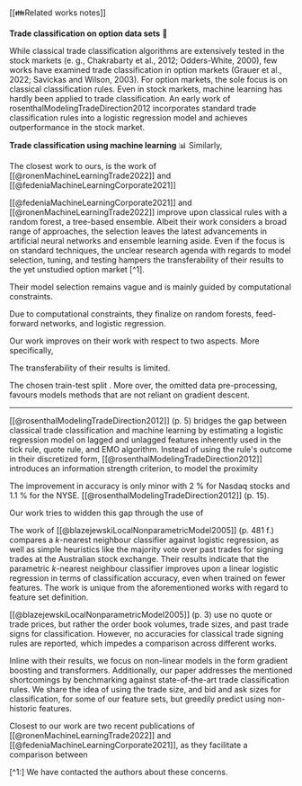 
[[👪Related works notes]]

**Trade classification on option data sets** 💸

While classical trade classification algorithms are extensively tested in the stock markets (e. g., Chakrabarty et al., 2012; Odders-White, 2000), few works have examined trade classification in option markets (Grauer et al., 2022; Savickas and Wilson, 2003). For option markets, the sole focus is on classical classification rules. Even in stock markets, machine learning has hardly been applied to trade classification. An early work of rosenthalModelingTradeDirection2012 incorporates standard trade classification rules into a logistic regression model and achieves outperformance in the stock market. 

**Trade classification using machine learning** 📊
Similarly, 

The closest work to ours, is the work of [[@ronenMachineLearningTrade2022]] and [[@fedeniaMachineLearningCorporate2021]]

[[@fedeniaMachineLearningCorporate2021]] and [[@ronenMachineLearningTrade2022]] improve upon classical rules with a random forest, a tree-based ensemble. Albeit their work considers a broad range of approaches, the selection leaves the latest advancements in artificial neural networks and ensemble learning aside. Even if the focus is on standard techniques, the unclear research agenda with regards to model selection, tuning, and testing hampers the transferability of their results to the yet unstudied option market [^1].

Their model selection remains vague and is mainly guided by computational constraints. 

Due to computational constraints, they finalize on random forests, feed-forward networks, and logistic regression.

Our work improves on their work with respect to two aspects. More specifically, 

The transferability of their results is limited.

The chosen train-test split . More over, the omitted data pre-processing, favours models methods that are not reliant on gradient descent. 

---

[[@rosenthalModelingTradeDirection2012]] (p. 5) bridges the gap between classical trade classification and machine learning by estimating a logistic regression model on lagged and unlagged features inherently used in the tick rule, quote rule, and EMO algorithm. Instead of using the rule's outcome in their discretized form, [[@rosenthalModelingTradeDirection2012]] introduces an information strength criterion, to model the proximity 






The improvement in accuracy is only minor with 2 % for Nasdaq stocks and 1.1 % for the NYSE. [[@rosenthalModelingTradeDirection2012]] (p. 15). 

Our work tries to widden this gap through the use of 



The work of [[@blazejewskiLocalNonparametricModel2005]] (p. 481 f.) compares a $k$-nearest neighbour classifier against logistic regression, as well as simple heuristics like the majority vote over past trades for signing trades at the Australian stock exchange. Their results indicate that the parametric $k$-nearest neighbour classifier improves upon a linear logistic regression in terms of classification accuracy, even when trained on fewer features. The work is unique from the aforementioned works with regard to feature set definition. 

[[@blazejewskiLocalNonparametricModel2005]] (p. 3) use no quote or trade prices, but rather the order book volumes, trade sizes, and past trade signs for classification. However, no accuracies for classical trade signing rules are reported, which impedes a comparison across different works. 

Inline with their results, we focus on non-linear models in the form gradient boosting and transformers. Additionally, our paper addresses the mentioned shortcomings by benchmarking against state-of-the-art trade classification rules. We share the idea of using the trade size, and bid and ask sizes for classification, for some of our feature sets, but greedily predict using non-historic features.

Closest to our work are two recent publications of [[@ronenMachineLearningTrade2022]] and [[@fedeniaMachineLearningCorporate2021]], as they facilitate a comparison between 

[^1:] We have contacted the authors about these concerns.

